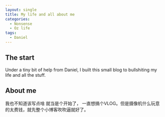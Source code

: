 ```yaml
---
layout: single
title: My life and all about me
categories:
  - Nonsense
  - Oz life
tags:
  - Daniel
---
```

## The start
Under a tiny bit of help from Daniel, I built this small blog to bullshiting my life and all the stuff.
## About me
我也不知道该写点啥  就当是个开始了， 一直想搞个VLOG。但是摄像机什么玩意的太费钱，就先整个小博客吹吹逼就好了。
